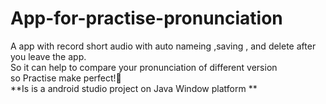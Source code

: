 # App-for-practise-pronunciation
A app with record short audio with auto nameing ,saving , and delete after you leave the app.<br>
So it can help to compare your pronunciation of different version <br>
so Practise make perfect!🙂<br>
**Is is a android studio project on Java Window platform **
